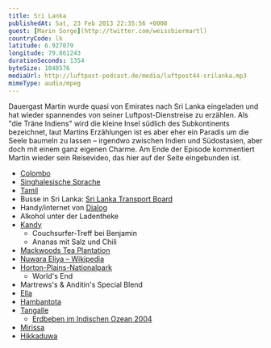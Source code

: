 ```yaml
---
title: Sri Lanka
publishedAt: Sat, 23 Feb 2013 22:35:56 +0000
guest: [Marin Sorge](http://twitter.com/weissbiermartl)
countryCode: lk
latitude: 6.927079
longitude: 79.861243
durationSeconds: 1354
byteSize: 1048576 
mediaUrl: http://luftpost-podcast.de/media/luftpost44-srilanka.mp3
mimeType: audio/mpeg
---
```


Dauergast Martin wurde quasi von Emirates nach Sri Lanka eingeladen und hat wieder spannendes von seiner Luftpost-Dienstreise zu erzählen. Als "die Träne Indiens" wird die kleine Insel südlich des Subkontinents bezeichnet, laut Martins Erzählungen ist es aber eher ein Paradis um die Seele baumeln zu lassen – irgendwo zwischen Indien und Südostasien, aber doch mit einem ganz eigenen Charme. Am Ende der Episode kommentiert Martin wieder sein Reisevideo, das hier auf der Seite eingebunden ist. 
* [Colombo](http://de.wikipedia.org/wiki/Colombo)
* [Singhalesische Sprache](http://de.wikipedia.org/wiki/Singhalesische%5FSprache)
* [Tamil](http://de.wikipedia.org/wiki/Tamil)
* Busse in Sri Lanka: [Sri Lanka Transport Board](http://en.wikipedia.org/wiki/Sri%5FLanka%5FTransport%5FBoard)
* Handy/internet von [Dialog](http://www.dialog.lk/)
* Alkohol unter der Ladentheke
* [Kandy](http://de.wikipedia.org/wiki/Kandy)  
   * Couchsurfer-Treff bei Benjamin  
   * Ananas mit Salz und Chili
* [Mackwoods Tea Plantation](http://www.mackwoods.com/tea-plant.asp)
* [Nuwara Eliya – Wikipedia](http://de.wikipedia.org/wiki/Nuwara%5FEliya)
* [Horton-Plains-Nationalpark](http://de.wikipedia.org/wiki/Horton-Plains-Nationalpark)  
   * World's End
* Martrews's & Anditin's Special Blend
* [Ella](http://de.wikipedia.org/wiki/Ella%5F%28Sri%5FLanka%29)
* [Hambantota](http://de.wikipedia.org/wiki/Hambantota)
* [Tangalle](http://de.wikipedia.org/wiki/Tangalle)  
   * [Erdbeben im Indischen Ozean 2004](http://de.wikipedia.org/wiki/Erdbeben%5Fim%5FIndischen%5FOzean%5F2004)
* [Mirissa](http://de.wikipedia.org/wiki/Mirissa)
* [Hikkaduwa](http://de.wikipedia.org/wiki/Hikkaduwa)
